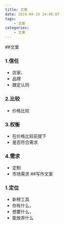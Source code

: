 ```yaml
---
title: 文案
date: 2019-04-16 14:48:07
tags:
    - 文案
categories:
    - 文案
---
```

##文案
### 1.信任
- 店家、
- 品牌
- 跟定认同
### 2.比较
- 价格比较
### 3.权衡
- 在价格比较前提下
- 是否符合需求
### 4.需求
- 定制
- 市场需求
##写作文案
### 1.定位
- 新榜工具
- 你有什么，
- 想要什么，
- 能放弃什么

